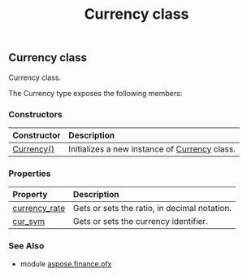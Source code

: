 ﻿---
title: Currency class
second_title: Aspose.Finance for Python via .NET API References
description: 
type: docs
weight: 340
url: /python-net/aspose.finance.ofx/currency/
is_root: false
---

## Currency class

Currency class.



The Currency type exposes the following members:

### Constructors
| Constructor | Description |
| :- | :- |
| [Currency()](/finance/python-net/aspose.finance.ofx/currency/__init__/#) | Initializes a new instance of [Currency](/finance/python-net/aspose.finance.ofx/currency) class. |


### Properties
| Property | Description |
| :- | :- |
| [currency_rate](/finance/python-net/aspose.finance.ofx/currency/currency_rate) | Gets or sets the ratio, in decimal notation. |
| [cur_sym](/finance/python-net/aspose.finance.ofx/currency/cur_sym) | Gets or sets the currency identifier. |


### See Also

* module [aspose.finance.ofx](../)
